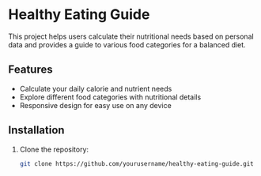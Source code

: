 # Healthy Eating Guide

This project helps users calculate their nutritional needs based on personal data and provides a guide to various food categories for a balanced diet.

## Features

- Calculate your daily calorie and nutrient needs
- Explore different food categories with nutritional details
- Responsive design for easy use on any device

## Installation

1. Clone the repository:
   ```bash
   git clone https://github.com/yourusername/healthy-eating-guide.git
